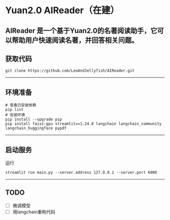 # Yuan2.0 AIReader（在建）
AIReader 是一个基于Yuan2.0的名著阅读助手，它可以帮助用户快速阅读名著，并回答相关问题。
---

## 获取代码
```Shell
git clone https://github.com/LeoAndJellyfish/AIReader.git
```
---

## 环境准备
```Shell
# 查看已安装依赖
pip list
# 安装环境
pip install --upgrade pip
pip install faiss-gpu streamlit==1.24.0 langchain langchain_community langchain_huggingface pypdf
```
---

## 启动服务
运行
```Shell
streamlit run main.py --server.address 127.0.0.1 --server.port 6006
```
---

## TODO
- [ ] 微调模型
- [ ] 用langchain重构代码